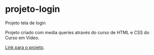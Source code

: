 # projeto-login
 Projeto tela de login
 
 Projeto criado com media queries através do curso de HTML e CSS do Curso em Vídeo.
 
 [Link para o projeto](https://alexandrafribeiro.github.io/projeto-login).

